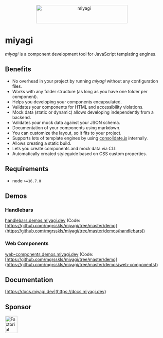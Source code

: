 <div align="center">
  <img src="logo.svg" width="300" height="60" alt="miyagi">
</div>

# miyagi

_miyagi_ is a component development tool for JavaScript templating engines.

## Benefits

- No overhead in your project by running _miyagi_ without any configuration files.
- Works with any folder structure (as long as you have one folder per component).
- Helps you developing your components encapsulated.
- Validates your components for HTML and accessibility violations.
- Mock data (static or dynamic) allows developing independently from a backend.
- Validates your mock data against your JSON schema.
- Documentation of your components using markdown.
- You can customize the layout, so it fits to your project.
- Supports lots of template engines by using [consolidate.js](https://github.com/tj/consolidate.js) internally.
- Allows creating a static build.
- Lets you create components and mock data via CLI.
- Automatically created styleguide based on CSS custom properties.

## Requirements

- node `>=16.7.0`

## Demos

### Handlebars

[handlebars.demos.miyagi.dev](https://handlebars.demos.miyagi.dev) (Code: [https://github.com/mgrsskls/miyagi/tree/master/demo](https://github.com/mgrsskls/miyagi/tree/master/demos/handlebars))

### Web Components

[web-components.demos.miyagi.dev](https://web-components.demos.miyagi.dev) (Code: [https://github.com/mgrsskls/miyagi/tree/master/demo](https://github.com/mgrsskls/miyagi/tree/master/demos/web-components))

## Documentation

[https://docs.miyagi.dev](https://docs.miyagi.dev)

## Sponsor

<a href="https://factorial.io"><img src="https://logo.factorial.io/color.png" width="40" height="56" alt="Factorial"></a>
